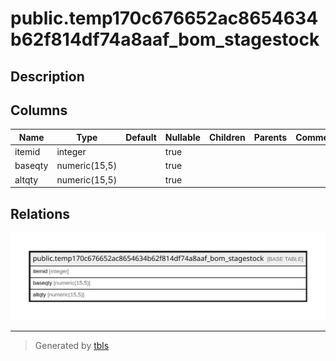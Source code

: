 # public.temp170c676652ac8654634b62f814df74a8aaf_bom_stagestock

## Description

## Columns

| Name | Type | Default | Nullable | Children | Parents | Comment |
| ---- | ---- | ------- | -------- | -------- | ------- | ------- |
| itemid | integer |  | true |  |  |  |
| baseqty | numeric(15,5) |  | true |  |  |  |
| altqty | numeric(15,5) |  | true |  |  |  |

## Relations

![er](public.temp170c676652ac8654634b62f814df74a8aaf_bom_stagestock.svg)

---

> Generated by [tbls](https://github.com/k1LoW/tbls)
